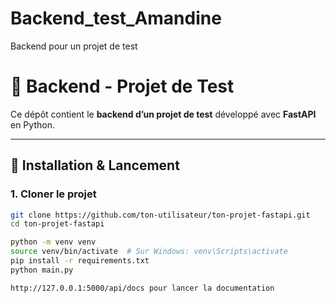 # Backend_test_Amandine
Backend pour un projet de test

# 🧪 Backend - Projet de Test

Ce dépôt contient le **backend d’un projet de test** développé avec **FastAPI** en Python.

---

## 🚀 Installation & Lancement

### 1. Cloner le projet

```bash
git clone https://github.com/ton-utilisateur/ton-projet-fastapi.git
cd ton-projet-fastapi

python -m venv venv
source venv/bin/activate  # Sur Windows: venv\Scripts\activate
pip install -r requirements.txt
python main.py

http://127.0.0.1:5000/api/docs pour lancer la documentation